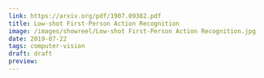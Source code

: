 ```yaml
---
link: https://arxiv.org/pdf/1907.09382.pdf
title: Low-shot First-Person Action Recognition
image: /images/showreel/Low-shot First-Person Action Recognition.jpg
date: 2019-07-22
tags: computer-vision
draft: draft
preview:
---
```



